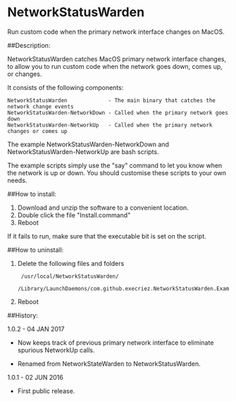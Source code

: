 # NetworkStatusWarden
Run custom code when the primary network interface changes on MacOS.

##Description:

NetworkStatusWarden catches MacOS primary network interface changes, to allow you to run custom code when the network goes down, comes up, or changes.

It consists of the following components:

	NetworkStatusWarden             - The main binary that catches the network change events
	NetworkStatusWarden-NetworkDown - Called when the primary network goes down
	NetworkStatusWarden-NetworkUp   - Called when the primary network changes or comes up

The example NetworkStatusWarden-NetworkDown and NetworkStatusWarden-NetworkUp are bash scripts.

The example scripts simply use the "say" command to let you know when the network is up or down. You should customise these scripts to your own needs.


##How to install:

1. Download and unzip the software to a convenient location.
2. Double click the file "Install.command"
3. Reboot

If it fails to run, make sure that the executable bit is set on the script.

##How to uninstall:

1. Delete the following files and folders

		/usr/local/NetworkStatusWarden/
		/Library/LaunchDaemons/com.github.execriez.NetworkStatusWarden.Example.plist
	
2. Reboot

##History:

1.0.2 - 04 JAN 2017

* Now keeps track of previous primary network interface to eliminate spurious NetworkUp calls.
 
* Renamed from NetworkStateWarden to NetworkStatusWarden.

1.0.1 - 02 JUN 2016

* First public release.
